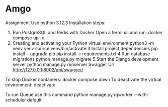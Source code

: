 # Amgo
Assignment
Use python 3.12.3
Installation steps:
1.  Run PostgreSQL and Redis with Docker
          Open a terminal and run:
                docker compose up -d
2. Creating and activating your Python virtual environment
        python3 -m venv venv
        source venv/bin/activate
3.Install project dependencies
      pip install --upgrade pip
      pip install -r requirements.txt
4.Run database migrations
      python manage.py migrate
5.Start the Django development server
      python manage.py runserver
Swagger Url:
   http://127.0.0.1:8002/api/swagger/


To stop Docker containers:
    docker compose down
To deactivate the virtual environment:
    deactivate
    

To run Queue use this command
          python manage.py rqworker --with-scheduler default
      
